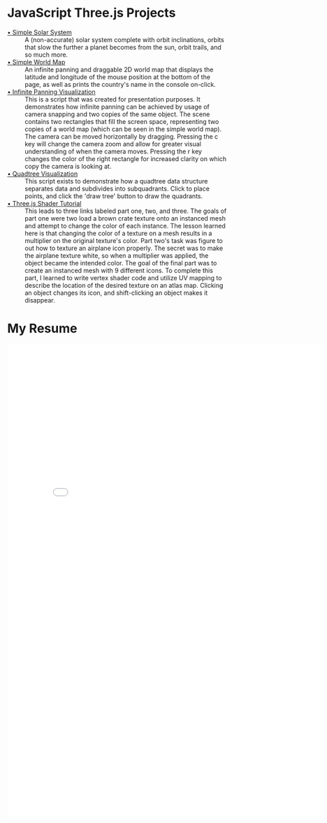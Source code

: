 <meta name="viewport" content="width=device-width, initial-scale=1.0">
<h1>JavaScript Three.js Projects</h1>
<dl>
  <dt><a href="https://wiadarola.github.io/simple-solar-system">&#x2022; Simple Solar System</a></dt>
    <dd>A (non-accurate) solar system complete with orbit inclinations, orbits that slow the further a planet becomes from the sun, orbit trails, and so much more.</dd>
  <dt><a href="https://wiadarola.github.io/simple-world-map">&#x2022; Simple World Map</a></dt>
    <dd>An infinite panning and draggable 2D world map that displays the latitude and longitude of the mouse position at the bottom of the page, as well as prints the country's name in the console on-click. </dd>
  <dt><a href="https://wiadarola.github.io/infinite-panning-visualization">&#x2022; Infinite Panning Visualization</a></dt>
    <dd>This is a script that was created for presentation purposes. It demonstrates how infinite panning can be achieved by usage of camera snapping and two copies of the same object. The scene contains two rectangles that fill the screen space, representing two copies of a world map (which can be seen in the simple world map). The camera can be moved horizontally by dragging. Pressing the c key will change the camera zoom and allow for greater visual understanding of when the camera moves. Pressing the r key changes the color of the right rectangle for increased clarity on which copy the camera is looking at.</dd>
  <dt><a href="https://wiadarola.github.io/quadtree-visualization">&#x2022; Quadtree Visualization</a></dt>
    <dd>This script exists to demonstrate how a quadtree data structure separates data and subdivides into subquadrants. Click to place points, and click the 'draw tree' button to draw the quadrants.</dd>
  <dt><a href="https://wiadarola.github.io/threejs-shader-tutorial">&#x2022; Three.js Shader Tutorial</a></dt>
    <dd>This leads to three links labeled part one, two, and three. The goals of part one were two load a brown crate texture onto an instanced mesh and attempt to change the color of each instance. The lesson learned here is that changing the color of a texture on a mesh results in a multiplier on the original texture's color. Part two's task was figure to out how to texture an airplane icon properly. The secret was to make the airplane texture white, so when a multiplier was applied, the object became the intended color. The goal of the final part was to create an instanced mesh with 9 different icons. To complete this part, I learned to write vertex shader code and utilize UV mapping to describe the location of the desired texture on an atlas map. Clicking an object changes its icon, and shift-clicking an object makes it disappear.</dd>
     
  <!--<dt><a href="https://wiadarola.github.io/threejs-mesh-tutorial">&#x2022; Three.js Mesh Tutorial</a></dt>
    <dd>This leads to two links labeled part one and two. The goal of the first part was to understand how increasing the count of objects using an instanced mesh is much less expensive than a noninstanced mesh, due to the lack of a need to resend the geometry and material of the object N times. Clicking a square will change its color. The direction of the rotation of each square is bound to its color, so changing the color may also change the rotation. The goal of part two was to learn how to manipulate and animate instanced meshes within three.js. The squares bounce off each other (for the most part) and the border wall. Sometimes the squares become trapped within each other due to funky rules when they collide a certain way. Initially, the squares would also collide strange with the border wall and would vibrate themselves out of bounds, but luckily that no longer occurs.</dd>  -->
</dl>
<h1>My Resume</h1>
<embed src="Resume.pdf" width="810px" height="1080px" />
